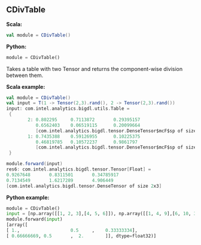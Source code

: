 ## CDivTable ##

**Scala:**
```scala
val module = CDivTable()
```
**Python:**
```python
module = CDivTable()
```

Takes a table with two Tensor and returns the component-wise division between them.

**Scala example:**
```scala
val module = CDivTable()
val input = T(1 -> Tensor(2,3).rand(), 2 -> Tensor(2,3).rand())
input: com.intel.analytics.bigdl.utils.Table =
 {
        2: 0.802295     0.7113872       0.29395157
           0.6562403    0.06519115      0.20099664
           [com.intel.analytics.bigdl.tensor.DenseTensor$mcF$sp of size 2x3]
        1: 0.7435388    0.59126955      0.10225375
           0.46819785   0.10572237      0.9861797
           [com.intel.analytics.bigdl.tensor.DenseTensor$mcF$sp of size 2x3]
 }

module.forward(input)
res6: com.intel.analytics.bigdl.tensor.Tensor[Float] =
0.9267648       0.8311501       0.34785917
0.7134549       1.6217289       4.906449
[com.intel.analytics.bigdl.tensor.DenseTensor of size 2x3]
```

**Python example:**
```python
module = CDivTable()
input = [np.array([[1, 2, 3],[4, 5, 6]]), np.array([[1, 4, 9],[6, 10, 3]])]
module.forward(input)
[array([
[ 1.,                   0.5     ,    0.33333334],
[ 0.66666669, 0.5       ,  2.        ]], dtype=float32)]
```
